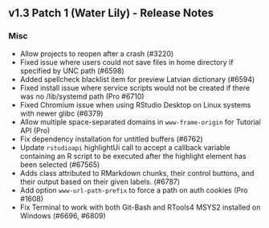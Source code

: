 ## v1.3 Patch 1 (Water Lily) - Release Notes


### Misc

- Allow projects to reopen after a crash (#3220)
- Fixed issue where users could not save files in home directory if specified by UNC path (#6598)
- Added spellcheck blacklist item for preview Latvian dictionary (#6594)
- Fixed install issue where service scripts would not be created if there was no /lib/systemd path (Pro #6710)
- Fixed Chromium issue when using RStudio Desktop on Linux systems with newer glibc (#6379)
- Allow multiple space-separated domains in `www-frame-origin` for Tutorial API (Pro)
- Fix dependency installation for untitled buffers (#6762)
- Update `rstudioapi` highlightUi call to accept a callback variable containing an R script to be executed after the highlight element has been selected (#67565)
- Adds class attributed to RMarkdown chunks, their control buttons, and their output based on their given labels. (#6787)
- Add option `www-url-path-prefix` to force a path on auth cookies (Pro #1608)
- Fix Terminal to work with both Git-Bash and RTools4 MSYS2 installed on Windows (#6696, #6809)
